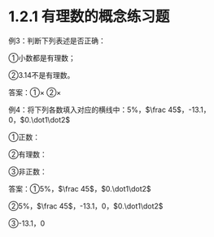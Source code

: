 # 1.2.1 有理数的概念练习题

例3：判断下列表述是否正确：

①小数都是有理数；

②3.14不是有理数。

答案：①× ②×

例4：将下列各数填入对应的横线中：5%，$\frac 45$，-13.1，0，$0.\dot1\dot2$

①正数：

②有理数：

③非正数：

答案：①5%，$\frac 45$，$0.\dot1\dot2$

②5%，$\frac 45$，-13.1，0，$0.\dot1\dot2$

③-13.1，0

